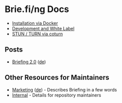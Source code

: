 # Brie.fi/ng Docs

- [Installation via Docker](docker.md)
- [Development and White Label](development.md)
- [STUN / TURN via coturn](coturn.md)

## Posts

- [Briefing 2.0](version2-en.md) ([de](version2-de.md))

## Other Resources for Maintainers

- [Marketing](marketing-en.md) ([de](marketing-de.md)) - Describes Briefing in a few words
- [Internal](internal.md) - Details for repository maintainers
